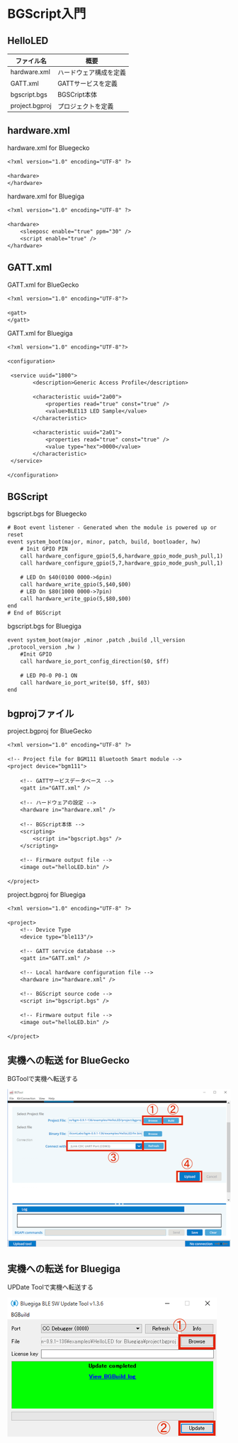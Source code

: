 # BGScript入門

## HelloLED

| ファイル名 | 概要　 |
| -- | -- |
| hardware.xml | ハードウェア構成を定義 |
| GATT.xml | GATTサービスを定義 |
| bgscript.bgs | BGSCript本体 |
| project.bgproj | プロジェクトを定義


## hardware.xml

hardware.xml for Bluegecko
```
<?xml version="1.0" encoding="UTF-8" ?>

<hardware>
</hardware>
```
hardware.xml for Bluegiga
```
<?xml version="1.0" encoding="UTF-8" ?>

<hardware>
    <sleeposc enable="true" ppm="30" />
    <script enable="true" />
</hardware>
```
## GATT.xml

GATT.xml for BlueGecko
```
<?xml version="1.0" encoding="UTF-8"?>

<gatt>
</gatt>
```

GATT.xml for Bluegiga
```
<?xml version="1.0" encoding="UTF-8"?>

<configuration>

 <service uuid="1800">
        <description>Generic Access Profile</description>

        <characteristic uuid="2a00">
            <properties read="true" const="true" />
            <value>BLE113 LED Sample</value>
        </characteristic>

        <characteristic uuid="2a01">
            <properties read="true" const="true" />
            <value type="hex">0000</value>
        </characteristic>
 </service>

</configuration>
```
## BGScript

bgscript.bgs for Bluegecko
```
# Boot event listener - Generated when the module is powered up or reset
event system_boot(major, minor, patch, build, bootloader, hw)
    # Init GPIO PIN
	call hardware_configure_gpio(5,6,hardware_gpio_mode_push_pull,1)
	call hardware_configure_gpio(5,7,hardware_gpio_mode_push_pull,1)
	
    # LED On $40(0100 0000->6pin)
    call hardware_write_gpio(5,$40,$00)
	# LED On $80(1000 0000->7pin)
	call hardware_write_gpio(5,$80,$00)
end
# End of BGScript
```

bgscript.bgs for Bluegiga
```
event system_boot(major ,minor ,patch ,build ,ll_version ,protocol_version ,hw )
	#Init GPIO
	call hardware_io_port_config_direction($0, $ff)

	# LED P0-0 P0-1 ON
	call hardware_io_port_write($0, $ff, $03)
end
```
## bgprojファイル

project.bgproj for BlueGecko
```
<?xml version="1.0" encoding="UTF-8" ?>

<!-- Project file for BGM111 Bluetooth Smart module -->
<project device="bgm111">

	<!-- GATTサービスデータベース -->
	<gatt in="GATT.xml" />
	
	<!-- ハードウェアの設定 -->
    <hardware in="hardware.xml" />
    
	<!-- BGScript本体 -->
	<scripting>
		<script in="bgscript.bgs" />
    </scripting>
	
	<!-- Firmware output file -->
	<image out="helloLED.bin" />
   
</project>
```

project.bgproj for Bluegiga
```
<?xml version="1.0" encoding="UTF-8" ?>

<project>
    <!-- Device Type
    <device type="ble113"/>

    <!-- GATT service database -->
    <gatt in="GATT.xml" />
	
    <!-- Local hardware configuration file -->
    <hardware in="hardware.xml" />
    
    <!-- BGScript source code -->
    <script in="bgscript.bgs" />
 
    <!-- Firmware output file -->
    <image out="helloLED.bin" />
  
</project>
```

## 実機への転送 for BlueGecko

BGToolで実機へ転送する

![](bgtool002.png)

## 実機への転送 for Bluegiga

UPDate Toolで実機へ転送する

![](updatetool001.png)
